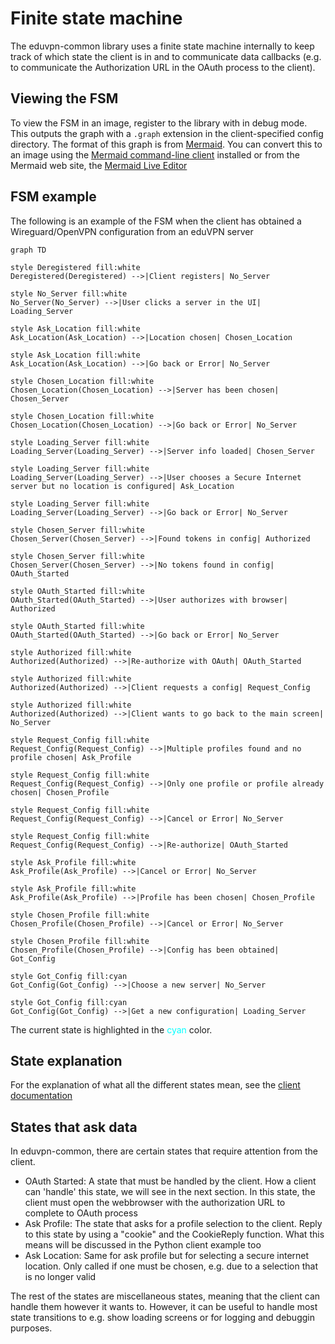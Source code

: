 # Finite state machine

The eduvpn-common library uses a finite state machine internally to keep track of which state the client is in and to communicate data callbacks (e.g. to communicate the Authorization URL in the OAuth process to the client).

## Viewing the FSM
To view the FSM in an image, register to the library with in debug mode. This
outputs the graph with a `.graph` extension in the client-specified
config directory. The format of this
graph is from [Mermaid](https://mermaid-js.github.io/mermaid/#/). You
can convert this to an image using the [Mermaid command-line client](https://github.com/mermaid-js/mermaid-cli) installed or from the Mermaid web site, the [Mermaid Live Editor](https://mermaid.live)

## FSM example
The following is an example of the FSM when the client has obtained a Wireguard/OpenVPN configuration from an eduVPN server

<div class="statemachine">

```mermaid
graph TD

style Deregistered fill:white
Deregistered(Deregistered) -->|Client registers| No_Server

style No_Server fill:white
No_Server(No_Server) -->|User clicks a server in the UI| Loading_Server

style Ask_Location fill:white
Ask_Location(Ask_Location) -->|Location chosen| Chosen_Location

style Ask_Location fill:white
Ask_Location(Ask_Location) -->|Go back or Error| No_Server

style Chosen_Location fill:white
Chosen_Location(Chosen_Location) -->|Server has been chosen| Chosen_Server

style Chosen_Location fill:white
Chosen_Location(Chosen_Location) -->|Go back or Error| No_Server

style Loading_Server fill:white
Loading_Server(Loading_Server) -->|Server info loaded| Chosen_Server

style Loading_Server fill:white
Loading_Server(Loading_Server) -->|User chooses a Secure Internet server but no location is configured| Ask_Location

style Loading_Server fill:white
Loading_Server(Loading_Server) -->|Go back or Error| No_Server

style Chosen_Server fill:white
Chosen_Server(Chosen_Server) -->|Found tokens in config| Authorized

style Chosen_Server fill:white
Chosen_Server(Chosen_Server) -->|No tokens found in config| OAuth_Started

style OAuth_Started fill:white
OAuth_Started(OAuth_Started) -->|User authorizes with browser| Authorized

style OAuth_Started fill:white
OAuth_Started(OAuth_Started) -->|Go back or Error| No_Server

style Authorized fill:white
Authorized(Authorized) -->|Re-authorize with OAuth| OAuth_Started

style Authorized fill:white
Authorized(Authorized) -->|Client requests a config| Request_Config

style Authorized fill:white
Authorized(Authorized) -->|Client wants to go back to the main screen| No_Server

style Request_Config fill:white
Request_Config(Request_Config) -->|Multiple profiles found and no profile chosen| Ask_Profile

style Request_Config fill:white
Request_Config(Request_Config) -->|Only one profile or profile already chosen| Chosen_Profile

style Request_Config fill:white
Request_Config(Request_Config) -->|Cancel or Error| No_Server

style Request_Config fill:white
Request_Config(Request_Config) -->|Re-authorize| OAuth_Started

style Ask_Profile fill:white
Ask_Profile(Ask_Profile) -->|Cancel or Error| No_Server

style Ask_Profile fill:white
Ask_Profile(Ask_Profile) -->|Profile has been chosen| Chosen_Profile

style Chosen_Profile fill:white
Chosen_Profile(Chosen_Profile) -->|Cancel or Error| No_Server

style Chosen_Profile fill:white
Chosen_Profile(Chosen_Profile) -->|Config has been obtained| Got_Config

style Got_Config fill:cyan
Got_Config(Got_Config) -->|Choose a new server| No_Server

style Got_Config fill:cyan
Got_Config(Got_Config) -->|Get a new configuration| Loading_Server
```

</div>

The current state is highlighted in the <span style="color:cyan">cyan</span> color.

## State explanation

For the explanation of what all the different states mean, see the [client documentation](https://github.com/eduvpn/eduvpn-common/blob/v2/client/fsm.go#L14-L50)

## States that ask data

In eduvpn-common, there are certain states that require attention from the client.

- OAuth Started: A state that must be handled by the client. How a client can 'handle' this state, we will see in the next section. In this state, the client must open the webbrowser with the authorization URL to complete to OAuth process
- Ask Profile: The state that asks for a profile selection to the client. Reply to this state by using a "cookie" and the CookieReply function. What this means will be discussed in the Python client example too
- Ask Location: Same for ask profile but for selecting a secure internet location. Only called if one must be chosen, e.g. due to a selection that is no longer valid

The rest of the states are miscellaneous states, meaning that the client can handle them however it wants to. However, it can be useful to handle most state transitions to e.g. show loading screens or for logging and debuggin purposes.
